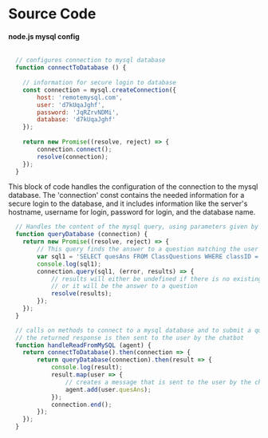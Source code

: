 # Source Code

#### node.js mysql config ####

```javascript

  // configures connection to mysql database
  function connectToDatabase () {
	  
	// information for secure login to database
  	const connection = mysql.createConnection({
    	host: 'remotemysql.com',
      	user: 'd7kUqaJghf',
      	password: 'JqRZrvNDMi',
      	database: 'd7kUqaJghf'
    });
    
    return new Promise((resolve, reject) => {
    	connection.connect();
    	resolve(connection);
    });
  }
```

This block of code handles the configuration of the connection to the mysql database. The 'connection' const contains the needed information for a secure login to the database, and it includes information like the server's hostname, username for login, password for login, and the database name.

```javascript
  // Handles the content of the mysql query, using parameters given by the user
  function queryDatabase (connection) {
  	return new Promise((resolve, reject) => {
		// This query finds the answer to a question matching the user given value for a course with matching id
      	var sql1 = 'SELECT quesAns FROM ClassQuestions WHERE classID = ' + agent.parameters.ClassID + ' AND quesText = "' + agent.parameters.ClassQuestion + '"';
      	console.log(sql1);
      	connection.query(sql1, (error, results) => {
			// results will either be undefined if there is no existing question that meets the needs of the query
			// or it will be the answer to a question
    		resolve(results);
    	});
    });
  }
```



```javascript
  // calls on methods to connect to a mysql database and to submit a query base on user responses
  // the returned response is then sent to the user by the chatbot
  function handleReadFromMySQL (agent) {
  	return connectToDatabase().then(connection => {
    	return queryDatabase(connection).then(result => {
        	console.log(result);
          	result.map(user => {
				// creates a message that is sent to the user by the chatbot
          		agent.add(user.quesAns);
            });
          	connection.end();
        });
    });
  }
```